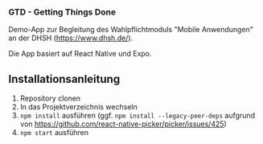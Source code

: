 ### GTD - Getting Things Done

Demo-App zur Begleitung des Wahlpflichtmoduls "Mobile Anwendungen" an der DHSH (https://www.dhsh.de/).

Die App basiert auf React Native und Expo.

## Installationsanleitung

1. Repository clonen
2. In das Projektverzeichnis wechseln
3. `npm install` ausführen (ggf. `npm install --legacy-peer-deps` aufgrund von https://github.com/react-native-picker/picker/issues/425)
4. `npm start` ausführen